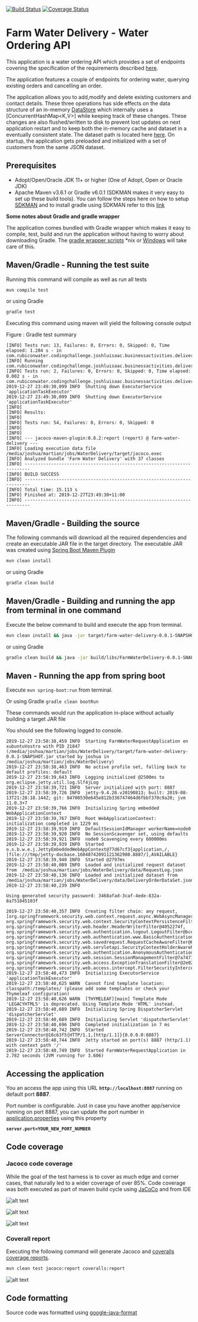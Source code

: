 [![Build Status](https://travis-ci.org/joshluisaac/FarmWaterDelivery.svg?branch=master)](https://travis-ci.org/joshluisaac/FarmWaterDelivery)
[![Coverage Status](https://coveralls.io/repos/github/joshluisaac/FarmWaterDelivery/badge.svg?branch=master)](https://coveralls.io/github/joshluisaac/FarmWaterDelivery?branch=master)



# Farm Water Delivery - Water Ordering API

This application is a water ordering API which provides a set of endpoints
covering the specification of the requirements described [here](RubiconCodingChallenge.pdf).

The application features a couple of endpoints for ordering water, querying existing orders and cancelling an order.

The application allows you to add,modify and delete existing customers and contact details. These three operations has side effects on the data structure of an in-memory [DataStore](src/main/java/au/com/belong/codingtest/joshluisaac/infrastructure/DataStore.java)
which internally uses a [ConcurrentHashMap<K,​V>] while keeping track of these changes.
These changes are also flushed/written to disk to prevent lost updates on next application restart and to keep both the in-memory cache and dataset in a eventually consistent state.
The dataset path is located here [here](config/CustomerDataSet.json). On startup, the application gets preloaded and initialized with a set of customers from the same JSON dataset.




## Prerequisites

- Adopt/Open/Oracle JDK 11+ or higher (One of Adopt, Open or Oracle JDK)
- Apache Maven v3.6.1 or Gradle v6.0.1 (SDKMAN makes it very easy to set up these build tools). You can follow the steps here on how to setup [SDKMAN](https://sdkman.io/install) and to install gradle using SDKMAN refer to this [link](https://gradle.org/install/)

**Some notes about Gradle and gradle wrapper**

The application comes bundled with Gradle wrapper which makes it easy to compile, test, build and run the application without having to worry about downloading Gradle. The [gradle wrapper scripts](gradlew) *nix or [Windows](gradlew.bat) will take care of this.

## Maven/Gradle - Running the test suite

Running this command will compile as well as run all tests

```bash
mvn compile test
```

or using Gradle

```bash
gradle test
```

Executing this command using maven will yield the following console output



Figure : Gradle test summary


```log
[INFO] Tests run: 13, Failures: 0, Errors: 0, Skipped: 0, Time elapsed: 1.284 s - in com.rubiconwater.codingchallenge.joshluisaac.businessactivities.deliverymanagement.api.WaterDeliveryApiControllerTest
[INFO] Running com.rubiconwater.codingchallenge.joshluisaac.businessactivities.deliverymanagement.api.CancelOrderRequestTest
[INFO] Tests run: 2, Failures: 0, Errors: 0, Skipped: 0, Time elapsed: 0.002 s - in com.rubiconwater.codingchallenge.joshluisaac.businessactivities.deliverymanagement.api.CancelOrderRequestTest
2019-12-27 23:49:30,099 INFO  Shutting down ExecutorService 'applicationTaskExecutor'
2019-12-27 23:49:30,099 INFO  Shutting down ExecutorService 'applicationTaskExecutor'
[INFO] 
[INFO] Results:
[INFO] 
[INFO] Tests run: 54, Failures: 0, Errors: 0, Skipped: 0
[INFO] 
[INFO] 
[INFO] --- jacoco-maven-plugin:0.8.2:report (report) @ farm-water-delivery ---
[INFO] Loading execution data file /media/joshua/martian/jobs/WaterDelivery/target/jacoco.exec
[INFO] Analyzed bundle 'Farm Water Delivery' with 37 classes
[INFO] ------------------------------------------------------------------------
[INFO] BUILD SUCCESS
[INFO] ------------------------------------------------------------------------
[INFO] Total time: 15.113 s
[INFO] Finished at: 2019-12-27T23:49:30+11:00
[INFO] ------------------------------------------------------------------------
```

## Maven/Gradle - Building the source

The following commands will download all the required dependencies and create an executable JAR file in the target directory.
The executable JAR was created using [Spring Boot Maven Plugin](https://docs.spring.io/spring-boot/docs/current/maven-plugin/index.html)

```bash
mvn clean install
```

or using Gradle

```bash
gradle clean build
```

## Maven/Gradle - Building and running the app from terminal in one command

Execute the below command to build and execute the app from terminal.

```bash
mvn clean install && java -jar target/farm-water-delivery-0.0.1-SNAPSHOT.jar
```

or using Gradle

```bash
gradle clean build && java -jar build/libs/FarmWaterDelivery-0.0.1-SNAPSHOT.jar
```

## Maven - Running the app from spring boot

Execute `mvn spring-boot:run` from terminal.

Or using Gradle `gradle clean bootRun`

These commands would run the application in-place without actually building a target JAR file

You should see the following logged to console.

```log
2019-12-27 23:58:38,459 INFO  Starting FarmWaterRequestApplication on xubuntuVostro with PID 21847 (/media/joshua/martian/jobs/WaterDelivery/target/farm-water-delivery-0.0.1-SNAPSHOT.jar started by joshua in /media/joshua/martian/jobs/WaterDelivery)
2019-12-27 23:58:38,463 INFO  No active profile set, falling back to default profiles: default
2019-12-27 23:58:39,643 INFO  Logging initialized @2500ms to org.eclipse.jetty.util.log.Slf4jLog
2019-12-27 23:58:39,721 INFO  Server initialized with port: 8887
2019-12-27 23:58:39,726 INFO  jetty-9.4.20.v20190813; built: 2019-08-13T21:28:18.144Z; git: 84700530e645e812b336747464d6fbbf370c9a20; jvm 11.0.3+7
2019-12-27 23:58:39,766 INFO  Initializing Spring embedded WebApplicationContext
2019-12-27 23:58:39,767 INFO  Root WebApplicationContext: initialization completed in 1229 ms
2019-12-27 23:58:39,919 INFO  DefaultSessionIdManager workerName=node0
2019-12-27 23:58:39,920 INFO  No SessionScavenger set, using defaults
2019-12-27 23:58:39,921 INFO  node0 Scavenging every 600000ms
2019-12-27 23:58:39,939 INFO  Started o.s.b.w.e.j.JettyEmbeddedWebAppContext@77d67cf3{application,/,[file:///tmp/jetty-docbase.16048742091121362980.8887/],AVAILABLE}
2019-12-27 23:58:39,940 INFO  Started @2797ms
2019-12-27 23:58:40,089 INFO  Loaded and initialized request dataset from  /media/joshua/martian/jobs/WaterDelivery/data/RequestLog.json
2019-12-27 23:58:40,136 INFO  Loaded and initialized dataset from  /media/joshua/martian/jobs/WaterDelivery/data/DeliveryOrderDataSet.json
2019-12-27 23:58:40,239 INFO  

Using generated security password: 3468afad-3caf-4ede-832a-8a751845103f

2019-12-27 23:58:40,357 INFO  Creating filter chain: any request, [org.springframework.security.web.context.request.async.WebAsyncManagerIntegrationFilter@4fad94a7, org.springframework.security.web.context.SecurityContextPersistenceFilter@62e70ea3, org.springframework.security.web.header.HeaderWriterFilter@4052274f, org.springframework.security.web.authentication.logout.LogoutFilter@bcec031, org.springframework.security.web.authentication.www.BasicAuthenticationFilter@fd0e5b6, org.springframework.security.web.savedrequest.RequestCacheAwareFilter@675d8c96, org.springframework.security.web.servletapi.SecurityContextHolderAwareRequestFilter@68d6972f, org.springframework.security.web.authentication.AnonymousAuthenticationFilter@475835b1, org.springframework.security.web.session.SessionManagementFilter@7a7471ce, org.springframework.security.web.access.ExceptionTranslationFilter@2e029d61, org.springframework.security.web.access.intercept.FilterSecurityInterceptor@2c1b9e4b]
2019-12-27 23:58:40,473 INFO  Initializing ExecutorService 'applicationTaskExecutor'
2019-12-27 23:58:40,625 WARN  Cannot find template location: classpath:/templates/ (please add some templates or check your Thymeleaf configuration)
2019-12-27 23:58:40,626 WARN  [THYMELEAF][main] Template Mode 'LEGACYHTML5' is deprecated. Using Template Mode 'HTML' instead.
2019-12-27 23:58:40,689 INFO  Initializing Spring DispatcherServlet 'dispatcherServlet'
2019-12-27 23:58:40,689 INFO  Initializing Servlet 'dispatcherServlet'
2019-12-27 23:58:40,696 INFO  Completed initialization in 7 ms
2019-12-27 23:58:40,742 INFO  Started ServerConnector@16c63f5{HTTP/1.1,[http/1.1]}{0.0.0.0:8887}
2019-12-27 23:58:40,744 INFO  Jetty started on port(s) 8887 (http/1.1) with context path '/'
2019-12-27 23:58:40,749 INFO  Started FarmWaterRequestApplication in 2.782 seconds (JVM running for 3.606)
```


## Accessing the application

You an access the app using this URL **`http://localhost:8887`** running on default port **8887**.

Port number is configurable. Just in case you have another app/service running on port 8887, you can update the port number in
[application.properties](src/main/resources/application.properties) using this property

**`server.port=YOUR_NEW_PORT_NUMBER`**


## Code coverage

### Jacoco code coverage
While the goal of the test harness is to cover as much edge and corner cases, that naturally led to a wider coverage of over 85%.
Code coverage was both executed as part of maven build cycle using [JaCoCo](https://github.com/jacoco/jacoco)  and from IDE


![alt text][codecoverage]

![alt text][codeCoverage_Ide2]

![alt text][codeCoverageJacoco]


### Coverall report
Executing the following command will generate Jacoco and [coveralls coverage reports](https://coveralls.io/github/joshluisaac/FarmWaterDelivery?branch=master).
```bash
mvn clean test jacoco:report coveralls:report
```
![alt text][coverallReport]


## Code formatting
Source code was formatted using [google-java-format](https://github.com/google/google-java-format)



[codecoverage]: screenshots/codeCoverage_Ide.png "codeCoverage_Ide"
[codeCoverage_Ide2]: screenshots/codeCoverage_Ide2.png "codeCoverage_Ide2"
[codeCoverageJacoco]: screenshots/codeCoverageJacoco.png "codeCoverageJacoco"
[coverallReport]: screenshots/coverallReport.png "coverallReport"